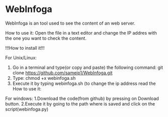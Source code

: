 # WebInfoga
WebInfoga is an tool used to see the content of an web server.

How to use it:
Open the file in a text editor and change the IP addres with the one you want to check the content.



!!!How to install it!!!

For Unix/Linux:

1. Go in a terminal and type(or copy and paste) the following command: git clone https://github.com/sameip1/WebInfoga.git
2. Type: chmod +x webinfoga.sh
3. Execute it by typing webinfoga.sh (to change the ip address read the How to use it:


For windows:
1.Download the code(from github) by pressing on Download button.
2.Execute it by going to the path where is saved and click on the script(webinfoga.py)
